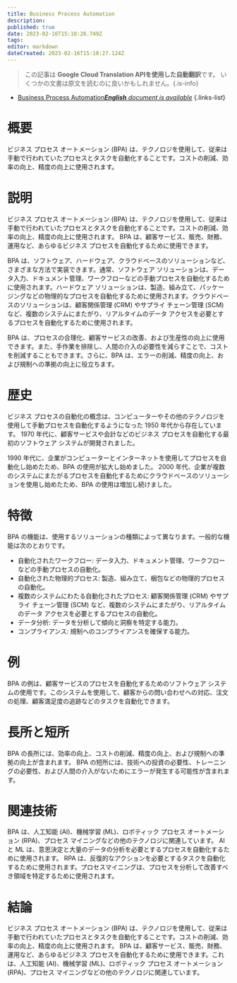 ```yaml
---
title: Business Process Automation
description: 
published: true
date: 2023-02-16T15:18:28.749Z
tags: 
editor: markdown
dateCreated: 2023-02-16T15:18:27.124Z
---
```


> この記事は **Google Cloud Translation APIを使用した自動翻訳**です。
いくつかの文書は原文を読むのに良いかもしれません。{.is-info}



- [Business Process Automation***English** document is available*](/en/Knowledge-base/Dictionary/business-process-automation)
{.links-list}


# 概要
ビジネス プロセス オートメーション (BPA) は、テクノロジを使用して、従来は手動で行われていたプロセスとタスクを自動化することです。コストの削減、効率の向上、精度の向上に使用されます。

# 説明
ビジネス プロセス オートメーション (BPA) は、テクノロジを使用して、従来は手動で行われていたプロセスとタスクを自動化することです。コストの削減、効率の向上、精度の向上に使用されます。 BPA は、顧客サービス、販売、財務、運用など、あらゆるビジネス プロセスを自動化するために使用できます。

BPA は、ソフトウェア、ハードウェア、クラウドベースのソリューションなど、さまざまな方法で実装できます。通常、ソフトウェア ソリューションは、データ入力、ドキュメント管理、ワークフローなどの手動プロセスを自動化するために使用されます。ハードウェア ソリューションは、製造、組み立て、パッケージングなどの物理的なプロセスを自動化するために使用されます。クラウドベースのソリューションは、顧客関係管理 (CRM) やサプライ チェーン管理 (SCM) など、複数のシステムにまたがり、リアルタイムのデータ アクセスを必要とするプロセスを自動化するために使用されます。

BPA は、プロセスの合理化、顧客サービスの改善、および生産性の向上に使用できます。また、手作業を排除し、人間の介入の必要性を減らすことで、コストを削減することもできます。さらに、BPA は、エラーの削減、精度の向上、および規制への準拠の向上に役立ちます。

# 歴史
ビジネス プロセスの自動化の概念は、コンピューターやその他のテクノロジを使用して手動プロセスを自動化するようになった 1950 年代から存在しています。 1970 年代に、顧客サービスや会計などのビジネス プロセスを自動化する最初のソフトウェア システムが開発されました。

1990 年代に、企業がコンピューターとインターネットを使用してプロセスを自動化し始めたため、BPA の使用が拡大し始めました。 2000 年代、企業が複数のシステムにまたがるプロセスを自動化するためにクラウドベースのソリューションを使用し始めたため、BPA の使用は増加し続けました。

# 特徴
BPA の機能は、使用するソリューションの種類によって異なります。一般的な機能は次のとおりです。

- 自動化されたワークフロー: データ入力、ドキュメント管理、ワークフローなどの手動プロセスの自動化。
- 自動化された物理的プロセス: 製造、組み立て、梱包などの物理的プロセスの自動化。
- 複数のシステムにわたる自動化されたプロセス: 顧客関係管理 (CRM) やサプライ チェーン管理 (SCM) など、複数のシステムにまたがり、リアルタイムのデータ アクセスを必要とするプロセスの自動化。
- データ分析: データを分析して傾向と洞察を特定する能力。
- コンプライアンス: 規制へのコンプライアンスを確保する能力。

# 例
BPA の例は、顧客サービスのプロセスを自動化するためのソフトウェア システムの使用です。このシステムを使用して、顧客からの問い合わせへの対応、注文の処理、顧客満足度の追跡などのタスクを自動化できます。

# 長所と短所
BPA の長所には、効率の向上、コストの削減、精度の向上、および規制への準拠の向上が含まれます。 BPA の短所には、技術への投資の必要性、トレーニングの必要性、および人間の介入がないためにエラーが発生する可能性が含まれます。

# 関連技術
BPA は、人工知能 (AI)、機械学習 (ML)、ロボティック プロセス オートメーション (RPA)、プロセス マイニングなどの他のテクノロジに関連しています。 AI と ML は、意思決定と大量のデータの分析を必要とするプロセスを自動化するために使用されます。 RPA は、反復的なアクションを必要とするタスクを自動化するために使用されます。プロセスマイニングは、プロセスを分析して改善すべき領域を特定するために使用されます。

# 結論
ビジネス プロセス オートメーション (BPA) は、テクノロジを使用して、従来は手動で行われていたプロセスとタスクを自動化することです。コストの削減、効率の向上、精度の向上に使用されます。 BPA は、顧客サービス、販売、財務、運用など、あらゆるビジネス プロセスを自動化するために使用できます。これは、人工知能 (AI)、機械学習 (ML)、ロボティック プロセス オートメーション (RPA)、プロセス マイニングなどの他のテクノロジに関連しています。